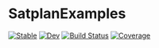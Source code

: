 # SatplanExamples

[![Stable](https://img.shields.io/badge/docs-stable-blue.svg)](https://janhove.github.io/SatplanExamples.jl/stable/)
[![Dev](https://img.shields.io/badge/docs-dev-blue.svg)](https://janhove.github.io/SatplanExamples.jl/dev/)
[![Build Status](https://github.com/janhove/SatplanExamples.jl/actions/workflows/CI.yml/badge.svg?branch=main)](https://github.com/janhove/SatplanExamples.jl/actions/workflows/CI.yml?query=branch%3Amain)
[![Coverage](https://codecov.io/gh/janhove/SatplanExamples.jl/branch/main/graph/badge.svg)](https://codecov.io/gh/janhove/SatplanExamples.jl)
